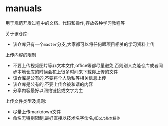 # manuals
用于规范开发过程中的文档、代码和操作,存放各种学习教程等



关于该仓库:

* 该仓库只有一个`master`分支,大家都可以将任何跟项目相关的学习资料上传



上传内容的限制

* 不要上传视频图片等非文本文件,office等都尽量避免,否则别人克隆仓库或者同步本地仓库的时候会花上很多时间来下载你上传的文件
* 该仓库是公有的,不要将个人隐私等相关信息上传
* 该仓库是公有的,不要上传会被和谐的内容
* 分享内容最好以网络链接或文字为主



上传文件类型及规则:

* 尽量上传markdown文件
* 命名无特别限制,最好直接以技术名字命名,如`Git基本操作`